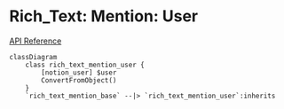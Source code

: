 # Rich_Text: Mention: User

[API Reference](https://developers.notion.com/reference/rich-text#mention)

```mermaid
classDiagram
    class rich_text_mention_user {
        [notion_user] $user
        ConvertFromObject()
    }
    `rich_text_mention_base` --|> `rich_text_mention_user`:inherits
```
